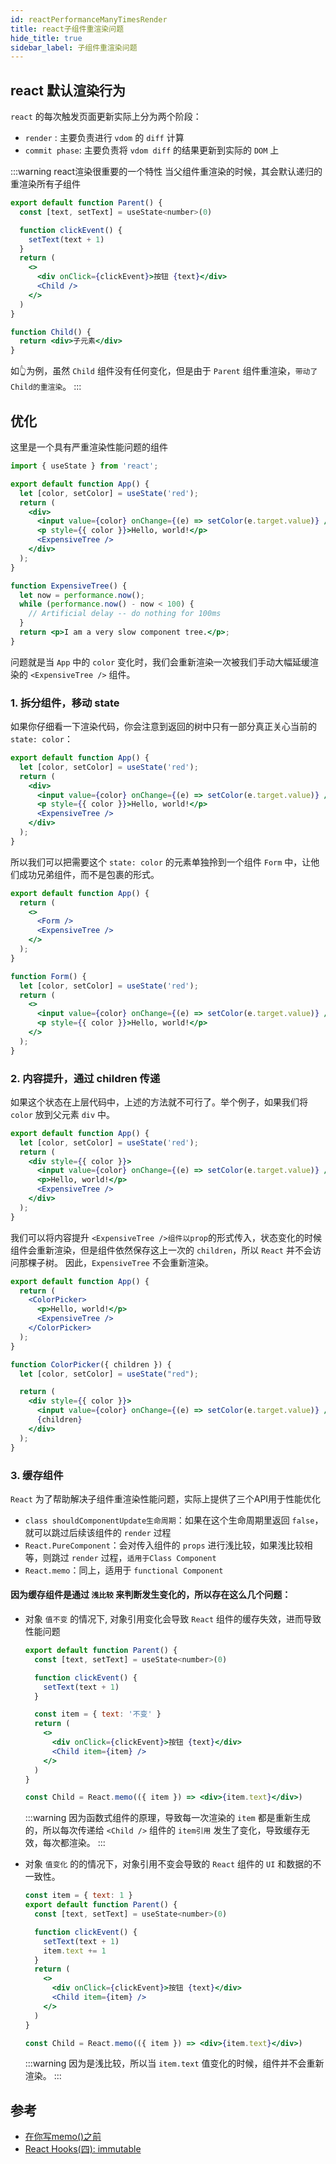 ```yaml
---
id: reactPerformanceManyTimesRender
title: react子组件重渲染问题
hide_title: true
sidebar_label: 子组件重渲染问题
---
```


## react 默认渲染行为

`react` 的每次触发页面更新实际上分为两个阶段：

- `render` : 主要负责进行 `vdom` 的 `diff` 计算
- `commit phase`: 主要负责将 `vdom diff` 的结果更新到实际的 `DOM` 上

:::warning react渲染很重要的一个特性
当父组件重渲染的时候，其会默认递归的重渲染所有子组件

```jsx
export default function Parent() {
  const [text, setText] = useState<number>(0)

  function clickEvent() {
    setText(text + 1)
  }
  return (
    <>
      <div onClick={clickEvent}>按钮 {text}</div>
      <Child />
    </>
  )
}

function Child() {
  return <div>子元素</div>
}
```

如👆为例，虽然 `Child` 组件没有任何变化，但是由于 `Parent` 组件重渲染，`带动了Child的重渲染`。
:::

## 优化

这里是一个具有严重渲染性能问题的组件

```jsx
import { useState } from 'react';

export default function App() {
  let [color, setColor] = useState('red');
  return (
    <div>
      <input value={color} onChange={(e) => setColor(e.target.value)} />
      <p style={{ color }}>Hello, world!</p>
      <ExpensiveTree />
    </div>
  );
}

function ExpensiveTree() {
  let now = performance.now();
  while (performance.now() - now < 100) {
    // Artificial delay -- do nothing for 100ms
  }
  return <p>I am a very slow component tree.</p>;
}
```

问题就是当 `App` 中的 `color` 变化时，我们会重新渲染一次被我们手动大幅延缓渲染的 `<ExpensiveTree />` 组件。

### 1. 拆分组件，移动 state

如果你仔细看一下渲染代码，你会注意到返回的树中只有一部分真正关心当前的 `state: color`：

```jsx {5,6}
export default function App() {
  let [color, setColor] = useState('red');
  return (
    <div>
      <input value={color} onChange={(e) => setColor(e.target.value)} />
      <p style={{ color }}>Hello, world!</p>
      <ExpensiveTree />
    </div>
  );
}
```

所以我们可以把需要这个 `state: color` 的元素单独拎到一个组件 `Form` 中，让他们成功兄弟组件，而不是包裹的形式。

```jsx {4}
export default function App() {
  return (
    <>
      <Form />
      <ExpensiveTree />
    </>
  );
}

function Form() {
  let [color, setColor] = useState('red');
  return (
    <>
      <input value={color} onChange={(e) => setColor(e.target.value)} />
      <p style={{ color }}>Hello, world!</p>
    </>
  );
}
```

### 2. 内容提升，通过 children 传递

如果这个状态在上层代码中，上述的方法就不可行了。举个例子，如果我们将 `color` 放到父元素 `div` 中。

```jsx {4}
export default function App() {
  let [color, setColor] = useState('red');
  return (
    <div style={{ color }}>
      <input value={color} onChange={(e) => setColor(e.target.value)} />
      <p>Hello, world!</p>
      <ExpensiveTree />
    </div>
  );
}
```

我们可以将内容提升 `<ExpensiveTree />组件以prop`的形式传入，状态变化的时候组件会重新渲染，但是组件依然保存这上一次的 `children`，所以 `React` 并不会访问那棵子树。 因此，`ExpensiveTree` 不会重新渲染。

```jsx {4-5,16}
export default function App() {
  return (
    <ColorPicker>
      <p>Hello, world!</p>
      <ExpensiveTree />
    </ColorPicker>
  );
}

function ColorPicker({ children }) {
  let [color, setColor] = useState("red");

  return (
    <div style={{ color }}>
      <input value={color} onChange={(e) => setColor(e.target.value)} />
      {children}
    </div>
  );
}
```

### 3. 缓存组件

`React` 为了帮助解决子组件重渲染性能问题，实际上提供了三个API用于性能优化

- `class shouldComponentUpdate生命周期`：如果在这个生命周期里返回 `false`，就可以跳过后续该组件的 `render` 过程
- `React.PureComponent`：会对传入组件的 `props` 进行浅比较，如果浅比较相等，则跳过 `render` 过程，`适用于Class Component`
- `React.memo`：同上，适用于 `functional Component`

#### 因为缓存组件是通过 `浅比较` 来判断发生变化的，所以存在这么几个问题：

- 对象 `值不变` 的情况下, 对象引用变化会导致 `React` 组件的缓存失效，进而导致性能问题

  ```jsx {8}
  export default function Parent() {
    const [text, setText] = useState<number>(0)

    function clickEvent() {
      setText(text + 1)
    }

    const item = { text: '不变' }
    return (
      <>
        <div onClick={clickEvent}>按钮 {text}</div>
        <Child item={item} />
      </>
    )
  }

  const Child = React.memo(({ item }) => <div>{item.text}</div>)
  ```

  :::warning
  因为函数式组件的原理，导致每一次渲染的 `item` 都是重新生成的，所以每次传递给 `<Child />` 组件的 `item引用` 发生了变化，导致缓存无效，每次都渲染。
  :::

- 对象 `值变化` 的的情况下，对象引用不变会导致的 `React` 组件的 `UI` 和数据的不一致性。

  ```jsx {1,6,11}
  const item = { text: 1 }
  export default function Parent() {
    const [text, setText] = useState<number>(0)

    function clickEvent() {
      setText(text + 1)
      item.text += 1
    }
    return (
      <>
        <div onClick={clickEvent}>按钮 {text}</div>
        <Child item={item} />
      </>
    )
  }

  const Child = React.memo(({ item }) => <div>{item.text}</div>)
  ```

  :::warning
  因为是浅比较，所以当 `item.text` 值变化的时候，组件并不会重新渲染。
  :::

## 参考

- [在你写memo()之前](https://overreacted.io/zh-hans/before-you-memo/)
- [React Hooks(四): immutable](https://www.zhihu.com/column/p/163590288)
